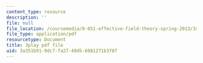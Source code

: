 ```yaml
---
content_type: resource
description: ''
file: null
file_location: /coursemedia/8-851-effective-field-theory-spring-2013/3a351b919dc7fa2749d56981271b3787_Jtda1czqdxc.pdf
file_type: application/pdf
resourcetype: Document
title: 3play pdf file
uid: 3a351b91-9dc7-fa27-49d5-6981271b3787
---
```

